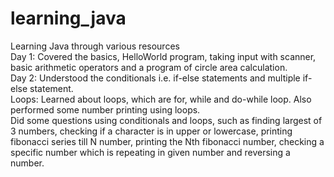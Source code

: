 # learning_java
Learning Java through various resources
<br>
Day 1: Covered the basics, HelloWorld program, taking input with scanner, basic arithmetic operators and a program of circle area calculation. 
<br>
Day 2: Understood the conditionals i.e. if-else statements and multiple if-else statement.
<br>
Loops: Learned about loops, which are for, while and do-while loop. Also performed some number printing using loops.
<br>
Did some questions using conditionals and loops, such as finding largest of 3 numbers, checking if a character is in upper or lowercase, printing fibonacci series till N number, printing the Nth fibonacci number, checking a specific number which is repeating in given number and reversing a number.